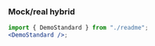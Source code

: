 ### Mock/real hybrid

```jsx harmony
import { DemoStandard } from "./readme";
<DemoStandard />;
```
